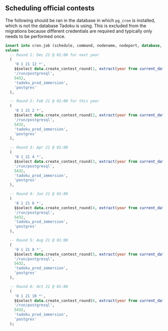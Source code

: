 ## Scheduling official contests

The following should be ran in the database in which `pg_cron` is installed, which is not the database Tadoku is using.
This is excluded from the migrations because different credentials are required and typically only needs to be performed once.

```sql
insert into cron.job (schedule, command, nodename, nodeport, database, username)
values
  -- Round 1: Dec 21 @ 01:00 for next year
  (
    '0 1 21 12 *',
    $$select data.create_contest_round(1, extract(year from current_date)::int + 1);$$,
    '/run/postgresql',
    5432,
    'tadoku_prod_immersion',
    'postgres'
  ),

  -- Round 2: Feb 21 @ 01:00 for this year
  (
    '0 1 21 2 *',
    $$select data.create_contest_round(2, extract(year from current_date)::int);$$,
    '/run/postgresql',
    5432,
    'tadoku_prod_immersion',
    'postgres'
  ),

  -- Round 3: Apr 21 @ 01:00
  (
    '0 1 21 4 *',
    $$select data.create_contest_round(3, extract(year from current_date)::int);$$,
    '/run/postgresql',
    5432,
    'tadoku_prod_immersion',
    'postgres'
  ),

  -- Round 4: Jun 21 @ 01:00
  (
    '0 1 21 6 *',
    $$select data.create_contest_round(4, extract(year from current_date)::int);$$,
    '/run/postgresql',
    5432,
    'tadoku_prod_immersion',
    'postgres'
  ),

  -- Round 5: Aug 21 @ 01:00
  (
    '0 1 21 8 *',
    $$select data.create_contest_round(5, extract(year from current_date)::int);$$,
    '/run/postgresql',
    5432,
    'tadoku_prod_immersion',
    'postgres'
  ),

  -- Round 6: Oct 21 @ 01:00
  (
    '0 1 21 10 *',
    $$select data.create_contest_round(6, extract(year from current_date)::int);$$,
    '/run/postgresql',
    5432,
    'tadoku_prod_immersion',
    'postgres'
  );
```
